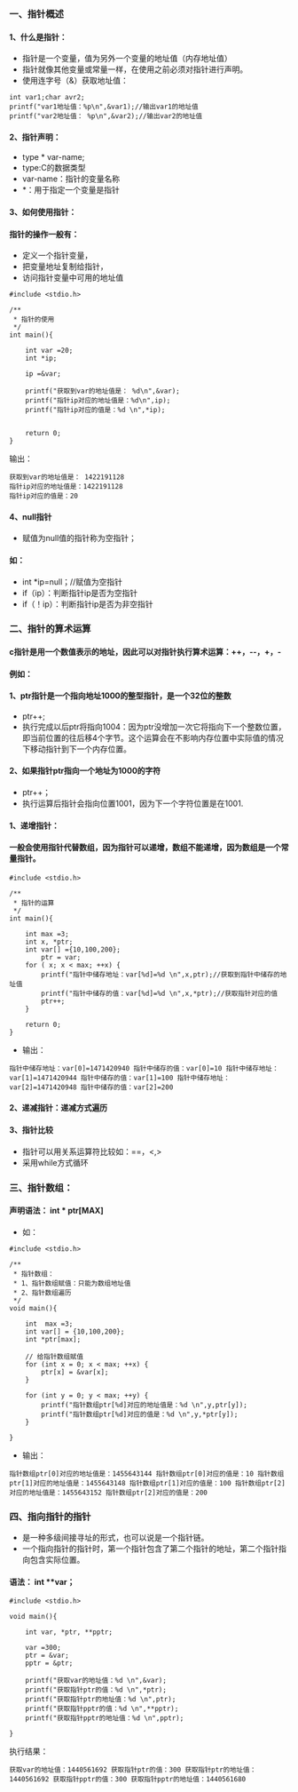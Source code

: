 ### 一、指针概述
#### 1、什么是指针：
* 指针是一个变量，值为另外一个变量的地址值（内存地址值）
* 指针就像其他变量或常量一样，在使用之前必须对指针进行声明。
* 使用连字号（&）获取地址值：
```
int var1;char avr2;
printf("var1地址值：%p\n",&var1);//输出var1的地址值
printf("var2地址值： %p\n",&var2);//输出var2的地址值
```
#### 2、指针声明：
* type * var-name;
* type:C的数据类型
* var-name：指针的变量名称
* *：用于指定一个变量是指针

#### 3、如何使用指针：
#### 指针的操作一般有：
* 定义一个指针变量，
* 把变量地址复制给指针，
* 访问指针变量中可用的地址值
```
#include <stdio.h>

/**
 * 指针的使用
 */
int main(){

    int var =20;
    int *ip;

    ip =&var;

    printf("获取到var的地址值是： %d\n",&var);
    printf("指针ip对应的地址值是：%d\n",ip);
    printf("指针ip对应的值是：%d \n",*ip);


    return 0;
}

```
输出：
```
获取到var的地址值是： 1422191128 
指针ip对应的地址值是：1422191128 
指针ip对应的值是：20 
```
#### 4、null指针
* 赋值为null值的指针称为空指针；

#### 如：
* int *ip=null；//赋值为空指针
* if（ip）：判断指针ip是否为空指针
* if（！ip）：判断指针ip是否为非空指针

### 二、指针的算术运算
#### c指针是用一个数值表示的地址，因此可以对指针执行算术运算：++，--，+，-
#### 例如：
#### 1、ptr指针是一个指向地址1000的整型指针，是一个32位的整数
* ptr++;
* 执行完成以后ptr将指向1004：因为ptr没增加一次它将指向下一个整数位置，即当前位置的往后移4个字节。这个运算会在不影响内存位置中实际值的情况下移动指针到下一个内存位置。 
#### 2、如果指针ptr指向一个地址为1000的字符
* ptr++；
* 执行运算后指针会指向位置1001，因为下一个字符位置是在1001.

####  1、递增指针：
#### 一般会使用指针代替数组，因为指针可以递增，数组不能递增，因为数组是一个常量指针。
```
#include <stdio.h>

/**
 * 指针的运算
 */
int main(){

    int max =3;
    int x, *ptr;
    int var[] ={10,100,200};
        ptr = var;
    for ( x; x < max; ++x) {
        printf("指针中储存地址：var[%d]=%d \n",x,ptr);//获取到指针中储存的地址值
        printf("指针中储存的值：var[%d]=%d \n",x,*ptr);//获取指针对应的值
        ptr++;
    }

    return 0;
}
```
* 输出：
```
指针中储存地址：var[0]=1471420940 指针中储存的值：var[0]=10 指针中储存地址：var[1]=1471420944 指针中储存的值：var[1]=100 指针中储存地址：var[2]=1471420948 指针中储存的值：var[2]=200 
```
#### 2、递减指针：递减方式遍历

#### 3、指针比较
* 指针可以用关系运算符比较如：==，<,>
* 采用while方式循环

### 三、指针数组：
#### 声明语法： int * ptr[MAX]
* 如：
```
#include <stdio.h>

/**
 * 指针数组：
 * 1、指针数组赋值：只能为数组地址值
 * 2、指针数组遍历
 */
void main(){

    int  max =3;
    int var[] = {10,100,200};
    int *ptr[max];

    // 给指针数组赋值
    for (int x = 0; x < max; ++x) {
        ptr[x] = &var[x];
    }

    for (int y = 0; y < max; ++y) {
        printf("指针数组ptr[%d]对应的地址值是：%d \n",y,ptr[y]);
        printf("指针数组ptr[%d]对应的值是：%d \n",y,*ptr[y]);
    }

}
```
* 输出：
```
指针数组ptr[0]对应的地址值是：1455643144 指针数组ptr[0]对应的值是：10 指针数组ptr[1]对应的地址值是：1455643148 指针数组ptr[1]对应的值是：100 指针数组ptr[2]对应的地址值是：1455643152 指针数组ptr[2]对应的值是：200 
```
### 四、指向指针的指针
* 是一种多级间接寻址的形式，也可以说是一个指针链。
* 一个指向指针的指针时，第一个指针包含了第二个指针的地址，第二个指针指向包含实际位置。

#### 语法： int **var；
```
#include <stdio.h>

void main(){

    int var, *ptr, **pptr;

    var =300;
    ptr = &var;
    pptr = &ptr;
    
    printf("获取var的地址值：%d \n",&var);
    printf("获取指针ptr的值：%d \n",*ptr);
    printf("获取指针ptr的地址值：%d \n",ptr);
    printf("获取指针pptr的值：%d \n",**pptr);
    printf("获取指针pptr的地址值：%d \n",pptr);

}
```
执行结果：
```
获取var的地址值：1440561692 获取指针ptr的值：300 获取指针ptr的地址值：1440561692 获取指针pptr的值：300 获取指针pptr的地址值：1440561680 
```